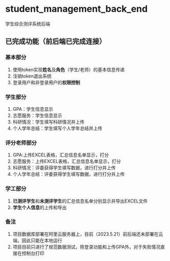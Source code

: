 # student_management_back_end
学生综合测评系统后端

## 已完成功能（前后端已完成连接）
### 基本部分
1. 使用token实现**姓名**及**角色**（学生/老师）的基本信息传递
2. 注销token退出系统
3. 登录用户和非登录用户的**权限控制**
### 学生部分
1. GPA：学生信息显示
2. 志愿服务：学生信息显示
3. 科研情况：学生填写科研情况并上传
4. 个人学年总结：学生填写个人学年总结并上传
### 评分老师部分
1. GPA:上传EXCEL表格，汇总信息名单显示，打分
2. 志愿服务：上传EXCEL表格，汇总信息名单显示，打分
3. 科研情况：评委获得学生填写数据，进行打分并上传
4. 个人学年总结：评委获得学生填写数据，进行打分并上传
### 学工部分
1. **已测评学生**和**未测评学生**的汇总信息名单分别显示并导出EXCEL文件
2. **学生个人信息**的上传和导出

### 备注
1. 项目数据库部署在阿里云服务器上，目前（2023.5.21）前后端还未部署在云端，因此只能在本地运行
2. 项目目前只进行了规范数据测试，除登录功能和上传GPA外，对于失败情况直接在控制台打印
